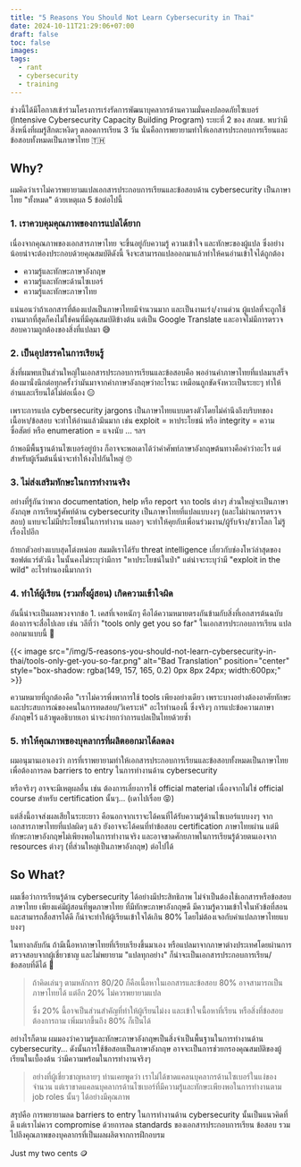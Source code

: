```yaml
---
title: "5 Reasons You Should Not Learn Cybersecurity in Thai"
date: 2024-10-11T21:29:06+07:00
draft: false
toc: false
images:
tags:
  - rant
  - cybersecurity
  - training
---
```


ช่วงนี้ได้มีโอกาสเข้าร่วมโครงการเร่งรัดการพัฒนาบุคลากรด้านความมั่นคงปลอดภัยไซเบอร์  (Intensive Cybersecurity Capacity Building Program) ระยะที่ 2 ของ สกมช. พบว่ามีสิ่งหนึ่งที่ผมรู้สึกตะหงิดๆ ตลอดการเรียน 3 วัน นั่นคือการพยายามทำให้เอกสารประกอบการเรียนและข้อสอบทั้งหมดเป็นภาษาไทย 🇹🇭

## Why?

ผมคิดว่าเราไม่ควรพยายามแปลเอกสารประกอบการเรียนและข้อสอบด้าน cybersecurity เป็นภาษาไทย "ทั้งหมด" ด้วยเหตุผล 5 ข้อต่อไปนี้

### 1. เราควบคุมคุณภาพของการแปลได้ยาก

เนื่องจากคุณภาพของเอกสารภาษาไทย จะขึ้นอยู่กับความรู้ ความเข้าใจ และทักษะของผู้แปล ซึ่งอย่างน้อยน่าจะต้องประกอบด้วยคุณสมบัติดังนี้ จึงจะสามารถแปลออกมาแล้วทำให้คนอ่านเข้าใจได้ถูกต้อง

* ความรู้และทักษะภาษาอังกฤษ
* ความรู้และทักษะด้านไซเบอร์
* ความรู้และทักษะภาษาไทย

แน่นอนว่าถ้าเอกสารที่ต้องแปลเป็นภาษาไทยมีจำนวนมาก และเป็นงานเร่ง/งานด่วน ผู้แปลที่จะถูกใช้งานมากที่สุดก็คงไม่ใช่คนที่มีคุณสมบัติข้างต้น แต่เป็น Google Translate และอาจไม่มีการตรวจสอบความถูกต้องของสิ่งที่แปลมา 😅

### 2. เป็นอุปสรรคในการเรียนรู้

สิ่งที่ผมพบเป็นส่วนใหญ่ในเอกสารประกอบการเรียนและข้อสอบคือ พออ่านคำภาษาไทยที่แปลมาเสร็จ ต้องมานั่งนึกต่อทุกครั้งว่ามันมาจากคำภาษาอังกฤษว่าอะไรนะ เหมือนถูกขัดจังหวะเป็นระยะๆ ทำให้อ่านและเรียนได้ไม่ต่อเนื่อง 😑

เพราะการแปล cybersecurity jargons เป็นภาษาไทยแบบตรงตัวโดยไม่คำนึงถึงบริบทของเนื้อหา/ข้อสอบ จะทำให้อ่านแล้วมึนมาก เช่น exploit = หาประโยชน์ หรือ integrity = ความซื่อสัตย์ หรือ enumeration = แจงนับ ... ฯลฯ

ถ้าพอมีพื้นฐานด้านไซเบอร์อยู่บ้าง ก็อาจจะพอเดาได้ว่าคำศัพท์ภาษาอังกฤษต้นทางคือคำว่าอะไร แต่สำหรับผู้เริ่มต้นนี่น่าจะทำให้งงไปกันใหญ่ 🙄

### 3. ไม่ส่งเสริมทักษะในการทำงานจริง

อย่างที่รู้กันว่าพวก documentation, help หรือ report จาก tools ต่างๆ ส่วนใหญ่จะเป็นภาษาอังกฤษ การเรียนรู้ศัพท์ด้าน cybersecurity เป็นภาษาไทยที่แปลแบบงงๆ (และไม่ผ่านการตรวจสอบ) แทบจะไม่มีประโยชน์ในการทำงาน เผลอๆ จะทำให้คุยกับเพื่อนร่วมงาน/ผู้รับจ้าง/ชาวโลก ไม่รู้เรื่องไปอีก

ถ้ายกตัวอย่างแบบสุดโต่งหน่อย สมมติเราได้รับ threat intelligence เกี่ยวกับช่องโหว่ล่าสุดของซอฟต์แวร์ตัวนึง ในนั้นคงไม่ระบุว่ามีการ "หาประโยชน์ในป่า" แต่น่าจะระบุว่ามี "exploit in the wild" อะไรทำนองนี้มากกว่า



### 4. ทำให้ผู้เรียน (รวมทั้งผู้สอน) เกิดความเข้าใจผิด

อันนี้น่าจะเป็นผลพวงจากข้อ 1. เคสที่เจอหนักๆ คือได้ความหมายตรงกันข้ามกับสิ่งที่เอกสารต้นฉบับต้องการจะสื่อไปเลย เช่น วลีที่ว่า "tools only get you so far" ในเอกสารประกอบการเรียน แปลออกมาแบบนี้ 🥸

{{< image src="/img/5-reasons-you-should-not-learn-cybersecurity-in-thai/tools-only-get-you-so-far.png" alt="Bad Translation" position="center" style="box-shadow: rgba(149, 157, 165, 0.2) 0px 8px 24px; width:600px;" >}}

ความหมายที่ถูกต้องคือ "เราไม่ควรพึ่งพาการใช้ tools เพียงอย่างเดียว เพราะบางอย่างต้องอาศัยทักษะและประสบการณ์ของคนในการทดสอบ/วิเคราะห์" อะไรทำนองนี้ ซึ่งจริงๆ การแปะข้อความภาษาอังกฤษไว้ แล้วพูดอธิบายเอา น่าจะง่ายกว่าการแปลเป็นไทยด้วยซ้ำ

### 5. ทำให้คุณภาพของบุคลากรที่ผลิตออกมาได้ลดลง

ผมอนุมานเอาเองว่า การที่เราพยายามทำให้เอกสารประกอบการเรียนและข้อสอบทั้งหมดเป็นภาษาไทย เพื่อต้องการลด barriers to entry ในการทำงานด้าน cybersecurity

หรือจริงๆ อาจจะมีเหตุผลอื่น เช่น ต้องการเลี่ยงการใช้ official material เนื่องจากไม่ใช่ official course สำหรับ certification นั้นๆ... (เดาไปเรื่อย 😝)

แต่สิ่งนี้อาจส่งผลเสียในระยะยาว คือนอกจากเราจะได้คนที่ได้รับความรู้ด้านไซเบอร์แบบงงๆ จากเอกสารภาษาไทยที่แปลผิดๆ แล้ว ยังอาจจะได้คนที่ทำข้อสอบ certification ภาษาไทยผ่าน แต่มีทักษะภาษาอังกฤษไม่เพียงพอในการทำงานจริง และอาจขาดศักยภาพในการเรียนรู้ด้วยตนเองจาก resources ต่างๆ (ที่ส่วนใหญ่เป็นภาษาอังกฤษ) ต่อไปได้

## So What?

ผมเชื่อว่าการเรียนรู้ด้าน cybersecurity ได้อย่างมีประสิทธิภาพ ไม่จำเป็นต้องใช้เอกสารหรือข้อสอบภาษาไทย เพียงแค่มีผู้สอนที่พูดภาษาไทย ที่มีทักษะภาษาอังกฤษดี มีความรู้ความเข้าใจในหัวข้อที่สอน และสามารถสื่อสารได้ดี ก็น่าจะทำให้ผู้เรียนเข้าใจได้เกิน 80% โดยไม่ต้องเจอกับคำแปลภาษาไทยแบบงงๆ

ในทางกลับกัน ถ้ามีเนื้อหาภาษาไทยที่เรียบเรียงขึ้นมาเอง หรือแปลมาจากภาษาต่างประเทศโดยผ่านการตรวจสอบจากผู้เชี่ยวชาญ และไม่พยายาม "แปลทุกอย่าง" ก็น่าจะเป็นเอกสารประกอบการเรียน/ข้อสอบที่ดีได้ 🤔

> ถ้าคิดเล่นๆ ตามหลักการ 80/20 ก็คือเนื้อหาในเอกสารและข้อสอบ 80% อาจสามารถเป็นภาษาไทยได้ แต่อีก 20% ไม่ควรพยายามแปล
>
> ซึ่ง 20% นี้อาจเป็นส่วนสำคัญที่ทำให้ผู้เรียนไม่งง และเข้าใจเนื้อหาที่เรียน หรือสิ่งที่ข้อสอบต้องการถาม เพิ่มมากขึ้นถึง 80% ก็เป็นได้

อย่างไรก็ตาม ผมมองว่าความรู้และทักษะภาษาอังกฤษเป็นสิ่งจำเป็นพื้นฐานในการทำงานด้าน cybersecurity... ดังนั้นการใช้ข้อสอบเป็นภาษาอังกฤษ อาจจะเป็นการช่วยกรองคุณสมบัติของผู้เรียนในเบื้องต้น ว่ามีความพร้อมในการทำงานจริงๆ

> อย่างที่ผู้เชี่ยวชาญหลายๆ ท่านเคยพูดว่า เราไม่ได้ขาดแคลนบุคลากรด้านไซเบอร์ในแง่ของจำนวน แต่เราขาดแคลนบุคลากรด้านไซเบอร์ที่มีความรู้และทักษะเพียงพอในการทำงานตาม job roles นั้นๆ ได้อย่างมีคุณภาพ

สรุปคือ การพยายามลด barriers to entry ในการทำงานด้าน cybersecurity นั้นเป็นแนวคิดที่ดี แต่เราไม่ควร compromise ด้วยการลด standards ของเอกสารประกอบการเรียน ข้อสอบ รวมไปถึงคุณภาพของบุคลากรที่เป็นผลผลิตจากการฝึกอบรม

Just my two cents 🪙
